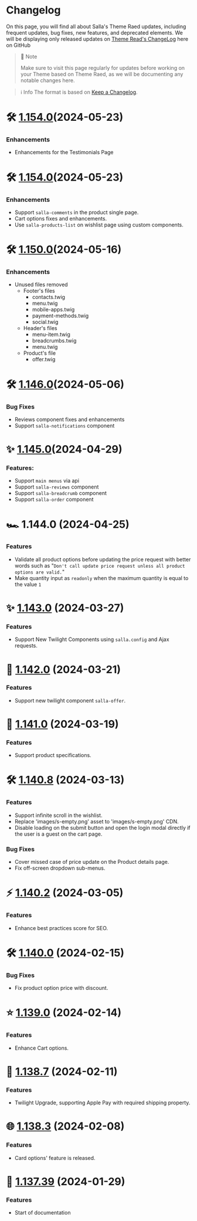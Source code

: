 # Changelog

On this page, you will find all about Salla's Theme Raed updates, including frequent updates, bug fixes, new features, and deprecated elements. We will be displaying only released updates on [Theme Read's ChangeLog](https://github.com/SallaApp/theme-raed/blob/master/CHANGELOG.md) here on GitHub

> 📝 Note
> 
> Make sure to visit this page regularly for updates before working on your Theme based on Theme Raed, as we will be documenting any notable changes here.

> ℹ️ Info
>The format is based on [Keep a Changelog](https://keepachangelog.com/en/1.0.0/).

# 🛠 [1.154.0](https://github.com/SallaApp/theme-raed/compare/1.160.0...1.150.0)(2024-05-23)
### Enhancements
 
- Enhancements for the Testimonials Page

# 🛠 [1.154.0](https://github.com/SallaApp/theme-raed/compare/1.150.0...1.154.0)(2024-05-23)
### Enhancements
 - Support `salla-comments` in the product single page.
 - Cart options fixes and enhancements.
 - Use `salla-products-list` on wishlist page using custom components.


# 🛠 [1.150.0](https://github.com/SallaApp/theme-raed/compare/1.147.0...1.150.0)(2024-05-16)
### Enhancements
- Unused files removed
  - Footer's files 
    - contacts.twig
    - menu.twig
    - mobile-apps.twig
    - payment-methods.twig
    - social.twig
  - Header's files 
    - menu-item.twig
    - breadcrumbs.twig
    - menu.twig
  - Product's file
    - offer.twig

# 🛠 [1.146.0](https://github.com/SallaApp/theme-raed/compare/1.145.0...1.147.1)(2024-05-06)
### Bug Fixes
- Reviews component fixes and enhancements
- Support `salla-notifications` component

# ✨ [1.145.0](https://github.com/SallaApp/theme-raed/compare/1.143.0...1.145.0)(2024-04-29)
### Features:
- Support `main menus` via api
- Support `salla-reviews` component
- Support `salla-breadcrumb` component
- Support `salla-order` component

# 🏎️ 1.144.0 (2024-04-25)
### Features
- Validate all product options before updating the price request with better words such as "`Don't call update price request unless all product options are valid.`"
- Make quantity input as `readonly` when the maximum quantity is equal to the value `1`
  
# ✨ [1.143.0](https://github.com/SallaApp/theme-raed/compare/1.142.0...1.143.0) (2024-03-27)
### Features
- Support New Twilight Components using `salla.config` and Ajax requests.

# 🚀 [1.142.0](https://github.com/SallaApp/theme-raed/compare/1.141.0...1.142.0) (2024-03-21)
### Features
- Support new twilight component `salla-offer`.

# 🌟 [1.141.0](https://github.com/SallaApp/theme-raed/compare/1.140.8...1.141.0) (2024-03-19)
### Features
- Support product specifications.

# 🛠 [1.140.8](https://github.com/SallaApp/theme-raed/compare/1.140.2...1.140.8) (2024-03-13)
### Features
- Support infinite scroll in the wishlist.
- Replace 'images/s-empty.png' asset to 'images/s-empty.png' CDN.
- Disable loading on the submit button and open the login modal directly if the user is a guest on the cart page.
### Bug Fixes
- Cover missed case of price update on the Product details page.
- Fix off-screen dropdown sub-menus.
  
# ⚡ [1.140.2](https://github.com/SallaApp/theme-raed/compare/1.140.0...1.140.2) (2024-03-05)
### Features
- Enhance best practices score for SEO.

# 🛠 [1.140.0](https://github.com/SallaApp/theme-raed/compare/1.139.0...1.140.0) (2024-02-15)
### Bug Fixes
- Fix product option price with discount.

# ⭐ [1.139.0](https://github.com/SallaApp/theme-raed/compare/1.138.7...1.139.0) (2024-02-14)
### Features
- Enhance Cart options.

# 🔧 [1.138.7](https://github.com/SallaApp/theme-raed/compare/1.138.3...1.138.7) (2024-02-11)
### Features
- Twilight Upgrade, supporting Apple Pay with required shipping property.

# 🌐 [1.138.3](https://github.com/SallaApp/theme-raed/compare/1.138.0...1.138.3) (2024-02-08)
### Features
- Card options' feature is released.

<!-- # 🔥 [1.137.43](https://github.com/SallaApp/theme-raed/compare/1.137.39...1.137.43) (2024-02-07)
### Added
- Release New Feature: Card options. -->

# 🔄 [1.137.39](https://github.com/SallaApp/theme-raed/compare/1.8.0...1.137.39) (2024-01-29)
### Features
- Start of documentation
